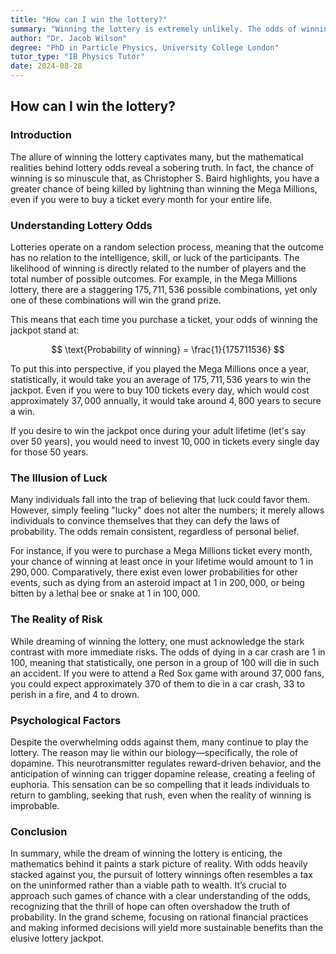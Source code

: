 ```yaml
---
title: "How can I win the lottery?"
summary: "Winning the lottery is extremely unlikely. The odds of winning are much lower than dying from a lightning strike or asteroid impact. Lottery participation is driven by the dopamine rush of expectation, not actual odds of winning."
author: "Dr. Jacob Wilson"
degree: "PhD in Particle Physics, University College London"
tutor_type: "IB Physics Tutor"
date: 2024-08-28
---
```


## How can I win the lottery?

### Introduction

The allure of winning the lottery captivates many, but the mathematical realities behind lottery odds reveal a sobering truth. In fact, the chance of winning is so minuscule that, as Christopher S. Baird highlights, you have a greater chance of being killed by lightning than winning the Mega Millions, even if you were to buy a ticket every month for your entire life.

### Understanding Lottery Odds

Lotteries operate on a random selection process, meaning that the outcome has no relation to the intelligence, skill, or luck of the participants. The likelihood of winning is directly related to the number of players and the total number of possible outcomes. For example, in the Mega Millions lottery, there are a staggering $175,711,536$ possible combinations, yet only one of these combinations will win the grand prize. 

This means that each time you purchase a ticket, your odds of winning the jackpot stand at:

$$
\text{Probability of winning} = \frac{1}{175711536}
$$

To put this into perspective, if you played the Mega Millions once a year, statistically, it would take you an average of $175,711,536$ years to win the jackpot. Even if you were to buy $100$ tickets every day, which would cost approximately $37,000$ annually, it would take around $4,800$ years to secure a win. 

If you desire to win the jackpot once during your adult lifetime (let's say over $50$ years), you would need to invest $10,000$ in tickets every single day for those $50$ years.

### The Illusion of Luck

Many individuals fall into the trap of believing that luck could favor them. However, simply feeling "lucky" does not alter the numbers; it merely allows individuals to convince themselves that they can defy the laws of probability. The odds remain consistent, regardless of personal belief.

For instance, if you were to purchase a Mega Millions ticket every month, your chance of winning at least once in your lifetime would amount to $1$ in $290,000$. Comparatively, there exist even lower probabilities for other events, such as dying from an asteroid impact at $1$ in $200,000$, or being bitten by a lethal bee or snake at $1$ in $100,000$.

### The Reality of Risk

While dreaming of winning the lottery, one must acknowledge the stark contrast with more immediate risks. The odds of dying in a car crash are $1$ in $100$, meaning that statistically, one person in a group of $100$ will die in such an accident. If you were to attend a Red Sox game with around $37,000$ fans, you could expect approximately $370$ of them to die in a car crash, $33$ to perish in a fire, and $4$ to drown.

### Psychological Factors

Despite the overwhelming odds against them, many continue to play the lottery. The reason may lie within our biology—specifically, the role of dopamine. This neurotransmitter regulates reward-driven behavior, and the anticipation of winning can trigger dopamine release, creating a feeling of euphoria. This sensation can be so compelling that it leads individuals to return to gambling, seeking that rush, even when the reality of winning is improbable.

### Conclusion

In summary, while the dream of winning the lottery is enticing, the mathematics behind it paints a stark picture of reality. With odds heavily stacked against you, the pursuit of lottery winnings often resembles a tax on the uninformed rather than a viable path to wealth. It’s crucial to approach such games of chance with a clear understanding of the odds, recognizing that the thrill of hope can often overshadow the truth of probability. In the grand scheme, focusing on rational financial practices and making informed decisions will yield more sustainable benefits than the elusive lottery jackpot.
    